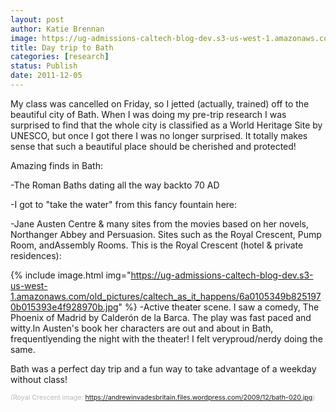 ```yaml
---
layout: post
author: Katie Brennan
image: https://ug-admissions-caltech-blog-dev.s3-us-west-1.amazonaws.com/old_pictures/caltech_as_it_happens/6a0105349b8251970b0153939b03f5970b.jpg
title: Day trip to Bath 
categories: [research]
status: Publish
date: 2011-12-05
---
```



My class was cancelled on Friday, so I jetted (actually, trained) off to the beautiful city of Bath. When I was doing my pre-trip research I was surprised to find that the whole city is classified as a World Heritage Site by UNESCO, but once I got there I was no longer surprised. It totally makes sense that such a beautiful place should be cherished and protected!

Amazing finds in Bath:

-The Roman Baths dating all the way backto 70 AD

-I got to "take the water" from this fancy fountain here:

-Jane Austen Centre &amp; many sites from the movies based on her novels, Northanger Abbey and Persuasion. Sites such as the Royal Crescent, Pump Room, andAssembly Rooms. This is the Royal Crescent (hotel &amp; private residences):

{% include image.html img="https://ug-admissions-caltech-blog-dev.s3-us-west-1.amazonaws.com/old_pictures/caltech_as_it_happens/6a0105349b8251970b015393e4f928970b.jpg" %}
-Active theater scene. I saw a comedy, The Phoenix of Madrid by Calderón de la Barca. The play was fast paced and witty.In Austen's book her characters are out and about in Bath, frequentlyending the night with the theater! I felt veryproud/nerdy doing the same.

Bath was a perfect day trip and a fun way to take advantage of a weekday without class!

<span style="color: #b9b9b9; font-size: 8pt;">(Royal Crescent image: <a href="https://andrewinvadesbritain.files.wordpress.com/2009/12/bath-020.jpg">https://andrewinvadesbritain.files.wordpress.com/2009/12/bath-020.jpg</a>)

